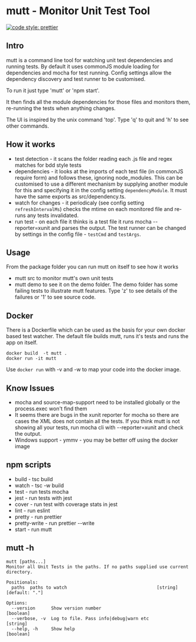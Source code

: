 # mutt - Monitor Unit Test Tool

[![code style: prettier](https://img.shields.io/badge/code_style-prettier-ff69b4.svg?style=flat-square)](https://github.com/prettier/prettier)

## Intro

mutt is a command line tool for watching unit test dependencies and running tests. By default it uses commonJS module loading for dependencies and mocha for test running. Config settings allow the dependency discovery and test runner to be customised.

To run it just type 'mutt' or 'npm start'.

It then finds all the module dependencies for those files and monitors them, re-running the tests when anything changes.

The UI is inspired by the unix command 'top'. Type 'q' to quit and 'h' to see other commands.

## How it works
-  test detection - it scans the folder reading each .js file and regex matches for bdd style tests
-  dependencies - it looks at the imports of each test file (in commonJS require form) and follows these, ignoring node_modules. This can be customised to use a different mechanism by supplying another module for this and specifying it in the config setting `dependencyModule`. It must have the same exports as src/dependency.ts.
-  watch for changes - it periodicaly (see config setting `refreshIntervalMs`) checks the mtime on each monitored file and re-runs any tests invalidated.
-  run test - on each file it thinks is a test file it runs mocha --reporter=xunit and parses the output. The test runner can be changed by settings in the config file - `testCmd` and `testArgs`.

## Usage
From the package folder you can run mutt on itself to see how it works
-  mutt src to monitor mutt's own unit tests
-  mutt demo to see it on the demo folder. The demo folder has some failing tests to illustrate mutt features. Type 'z' to see details of the failures or '1' to see source code.

## Docker
There is a Dockerfile which can be used as the basis for your own docker based test watcher. The default file builds mutt, runs it's tests and runs the app on itself.
```
docker build  -t mutt .
docker run -it mutt
```

Use `docker run` with -v and -w to map your code into the docker image.

## Know Issues
- mocha and source-map-support need to be installed globally or the process.exec won't find them
- It seems there are bugs in the xunit reporter for mocha so there are cases the XML does not contain all the tests. If you think mutt is not showing all your tests, run mocha cli with --reporter=xunit and check the output.
- Windows support - ymmv - you may be better off using the docker image

## npm scripts
- build - tsc build
- watch - tsc -w build
- test - run tests mocha
- jest - run tests with jest
- cover - run test with coverage stats in jest
- lint - run eslint
- pretty - run prettier
- pretty-write - run prettier --write
- start - run mutt

## mutt -h
```
mutt [paths...]
Monitor all Unit Tests in the paths. If no paths supplied use current directory.

Positionals:
  paths  paths to watch                                  [string] [default: "."]

Options:
  --version      Show version number                                   [boolean]
  --verbose, -v  Log to file. Pass info|debug|warn etc                 [string]
  --help, -h     Show help                                             [boolean]
  ```
